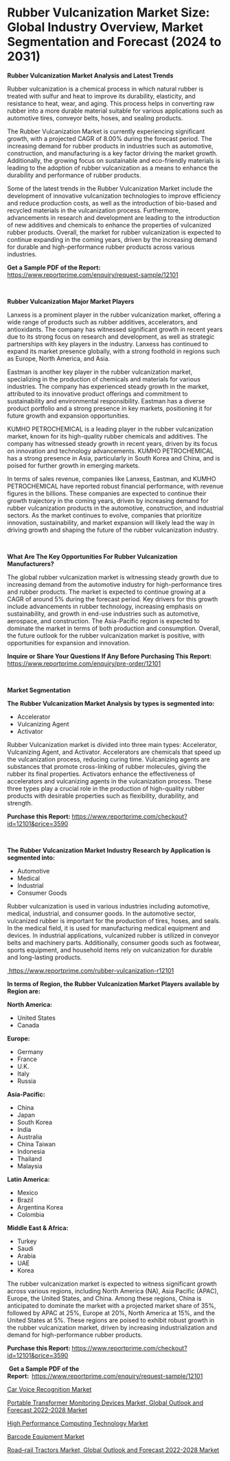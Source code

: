 <p><h1>Rubber Vulcanization Market Size: Global Industry Overview, Market Segmentation and Forecast (2024 to 2031)</h1></p><p><strong>Rubber Vulcanization Market Analysis and Latest Trends</strong></p>
<p><p>Rubber vulcanization is a chemical process in which natural rubber is treated with sulfur and heat to improve its durability, elasticity, and resistance to heat, wear, and aging. This process helps in converting raw rubber into a more durable material suitable for various applications such as automotive tires, conveyor belts, hoses, and sealing products.</p><p>The Rubber Vulcanization Market is currently experiencing significant growth, with a projected CAGR of 8.00% during the forecast period. The increasing demand for rubber products in industries such as automotive, construction, and manufacturing is a key factor driving the market growth. Additionally, the growing focus on sustainable and eco-friendly materials is leading to the adoption of rubber vulcanization as a means to enhance the durability and performance of rubber products.</p><p>Some of the latest trends in the Rubber Vulcanization Market include the development of innovative vulcanization technologies to improve efficiency and reduce production costs, as well as the introduction of bio-based and recycled materials in the vulcanization process. Furthermore, advancements in research and development are leading to the introduction of new additives and chemicals to enhance the properties of vulcanized rubber products. Overall, the market for rubber vulcanization is expected to continue expanding in the coming years, driven by the increasing demand for durable and high-performance rubber products across various industries.</p></p>
<p><strong>Get a Sample PDF of the Report:&nbsp;</strong> <a href="https://www.reportprime.com/enquiry/request-sample/12101">https://www.reportprime.com/enquiry/request-sample/12101</a></p>
<p>&nbsp;</p>
<p><strong>Rubber Vulcanization Major Market Players</strong></p>
<p><p>Lanxess is a prominent player in the rubber vulcanization market, offering a wide range of products such as rubber additives, accelerators, and antioxidants. The company has witnessed significant growth in recent years due to its strong focus on research and development, as well as strategic partnerships with key players in the industry. Lanxess has continued to expand its market presence globally, with a strong foothold in regions such as Europe, North America, and Asia.</p><p>Eastman is another key player in the rubber vulcanization market, specializing in the production of chemicals and materials for various industries. The company has experienced steady growth in the market, attributed to its innovative product offerings and commitment to sustainability and environmental responsibility. Eastman has a diverse product portfolio and a strong presence in key markets, positioning it for future growth and expansion opportunities.</p><p>KUMHO PETROCHEMICAL is a leading player in the rubber vulcanization market, known for its high-quality rubber chemicals and additives. The company has witnessed steady growth in recent years, driven by its focus on innovation and technology advancements. KUMHO PETROCHEMICAL has a strong presence in Asia, particularly in South Korea and China, and is poised for further growth in emerging markets.</p><p>In terms of sales revenue, companies like Lanxess, Eastman, and KUMHO PETROCHEMICAL have reported robust financial performance, with revenue figures in the billions. These companies are expected to continue their growth trajectory in the coming years, driven by increasing demand for rubber vulcanization products in the automotive, construction, and industrial sectors. As the market continues to evolve, companies that prioritize innovation, sustainability, and market expansion will likely lead the way in driving growth and shaping the future of the rubber vulcanization industry.</p></p>
<p>&nbsp;</p>
<p><strong>What Are The Key Opportunities For Rubber Vulcanization Manufacturers?</strong></p>
<p><p>The global rubber vulcanization market is witnessing steady growth due to increasing demand from the automotive industry for high-performance tires and rubber products. The market is expected to continue growing at a CAGR of around 5% during the forecast period. Key drivers for this growth include advancements in rubber technology, increasing emphasis on sustainability, and growth in end-use industries such as automotive, aerospace, and construction. The Asia-Pacific region is expected to dominate the market in terms of both production and consumption. Overall, the future outlook for the rubber vulcanization market is positive, with opportunities for expansion and innovation.</p></p>
<p><strong>Inquire or Share Your Questions If Any Before Purchasing This Report:</strong> <a href="https://www.reportprime.com/enquiry/pre-order/12101">https://www.reportprime.com/enquiry/pre-order/12101</a></p>
<p>&nbsp;</p>
<p><strong>Market Segmentation</strong></p>
<p><strong>The Rubber Vulcanization Market Analysis by types is segmented into:</strong></p>
<p><ul><li>Accelerator</li><li>Vulcanizing Agent</li><li>Activator</li></ul></p>
<p><p>Rubber Vulcanization market is divided into three main types: Accelerator, Vulcanizing Agent, and Activator. Accelerators are chemicals that speed up the vulcanization process, reducing curing time. Vulcanizing agents are substances that promote cross-linking of rubber molecules, giving the rubber its final properties. Activators enhance the effectiveness of accelerators and vulcanizing agents in the vulcanization process. These three types play a crucial role in the production of high-quality rubber products with desirable properties such as flexibility, durability, and strength.</p></p>
<p><strong>Purchase this Report:&nbsp;</strong><a href="https://www.reportprime.com/checkout?id=12101&price=3590">https://www.reportprime.com/checkout?id=12101&price=3590</a></p>
<p>&nbsp;</p>
<p><strong>The Rubber Vulcanization Market Industry Research by Application is segmented into:</strong></p>
<p><ul><li>Automotive</li><li>Medical</li><li>Industrial</li><li>Consumer Goods</li></ul></p>
<p><p>Rubber vulcanization is used in various industries including automotive, medical, industrial, and consumer goods. In the automotive sector, vulcanized rubber is important for the production of tires, hoses, and seals. In the medical field, it is used for manufacturing medical equipment and devices. In industrial applications, vulcanized rubber is utilized in conveyor belts and machinery parts. Additionally, consumer goods such as footwear, sports equipment, and household items rely on vulcanization for durable and long-lasting products.</p></p>
<p><a href="https://www.reportprime.com/rubber-vulcanization-r12101">&nbsp;https://www.reportprime.com/rubber-vulcanization-r12101</a></p>
<p><strong>In terms of Region, the Rubber Vulcanization Market Players available by Region are:</strong></p>
<p>
    <p> <strong> North America: </strong>
        <ul>
            <li>United States</li>
            <li>Canada</li>
        </ul>
        </p> 
    <p> <strong> Europe: </strong>
        <ul>
            <li>Germany</li>
            <li>France</li>
            <li>U.K.</li>
            <li>Italy</li>
            <li>Russia</li>
        </ul>
        </p> 
    <p> <strong> Asia-Pacific: </strong>
        <ul>
            <li>China</li>
            <li>Japan</li>
            <li>South Korea</li>
            <li>India</li>
            <li>Australia</li>
            <li>China Taiwan</li>
            <li>Indonesia</li>
            <li>Thailand</li>
            <li>Malaysia</li>
        </ul>
        </p> 
    <p> <strong> Latin America: </strong>
        <ul>
            <li>Mexico</li>
            <li>Brazil</li>
            <li>Argentina Korea</li>
            <li>Colombia</li>
        </ul>
        </p> 
    <p> <strong> Middle East & Africa: </strong>
        <ul>
            <li>Turkey</li>
            <li>Saudi</li>
            <li>Arabia</li>
            <li>UAE</li>
            <li>Korea</li>
        </ul>
    </p>
    </p>
<p><p>The rubber vulcanization market is expected to witness significant growth across various regions, including North America (NA), Asia Pacific (APAC), Europe, the United States, and China. Among these regions, China is anticipated to dominate the market with a projected market share of 35%, followed by APAC at 25%, Europe at 20%, North America at 15%, and the United States at 5%. These regions are poised to exhibit robust growth in the rubber vulcanization market, driven by increasing industrialization and demand for high-performance rubber products.</p></p>
<p><strong>Purchase this Report: </strong><a href="https://www.reportprime.com/checkout?id=12101&price=3590">https://www.reportprime.com/checkout?id=12101&price=3590</a></p>
<p>&nbsp;<strong>Get a Sample PDF of the Report:&nbsp;&nbsp;</strong><a href="https://www.reportprime.com/enquiry/request-sample/12101">https://www.reportprime.com/enquiry/request-sample/12101</a></p>
<p><strong></strong></p>
<p><p><a href="https://www.linkedin.com/pulse/global-car-voice-recognition-market-size-expected-experience-hx8je">Car Voice Recognition Market</a></p><p><a href="https://medium.com/@theomorar/global-portable-transformer-monitoring-devices-market-global-outlook-and-forecast-2022-2028-market-4aea582f7af0">Portable Transformer Monitoring Devices Market, Global Outlook and Forecast 2022-2028 Market</a></p><p><a href="https://issuu.com/reportprime-2/docs/high-performance-computing-technology-market-size-">High Performance Computing Technology Market</a></p><p><a href="https://www.linkedin.com/pulse/barcode-equipment-market-size-growing-cagr-91-report-covers-fsywe">Barcode Equipment Market</a></p><p><a href="https://medium.com/@theomorar/global-road-rail-tractors-market-global-outlook-and-forecast-2022-2028-market-trends-insights-fddefca9e056">Road–rail Tractors Market, Global Outlook and Forecast 2022-2028 Market</a></p></p>